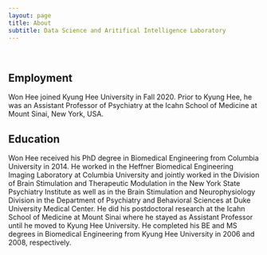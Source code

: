 ```yaml
---
layout: page
title: About
subtitle: Data Science and Aritifical Intelligence Laboratory
---
```

<br />

## Employment

Won Hee joined Kyung Hee University in Fall 2020. Prior to Kyung Hee, he was an Assistant Professor of Psychiatry at the Icahn School of Medicine at Mount Sinai, New York, USA.

## Education

Won Hee received his PhD degree in Biomedical Engineering from Columbia University in 2014. He worked in the Heffner Biomedical Engineering Imaging Laboratory at Columbia University and jointly worked in the Division of Brain Stimulation and Therapeutic Modulation in the New York State Psychiatry Institute as well as in the Brain Stimulation and Neurophysiology Division in the Department of Psychiatry and Behavioral Sciences at Duke University Medical Center. He did his postdoctoral research at the Icahn School of Medicine at Mount Sinai where he stayed as Assistant Professor until he moved to Kyung Hee University. He completed his BE and MS degrees in Biomedical Engineering from Kyung Hee University in 2006 and 2008, respectively. 




